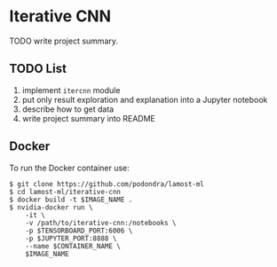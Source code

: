 # Iterative CNN

TODO write project summary.

## TODO List

1. implement `itercnn` module
1. put only result exploration and explanation into a Jupyter notebook
1. describe how to get data
1. write project summary into README

## Docker

To run the Docker container use:

	$ git clone https://github.com/podondra/lamost-ml
	$ cd lamost-ml/iterative-cnn
	$ docker build -t $IMAGE_NAME .
	$ nvidia-docker run \
		-it \
		-v /path/to/iterative-cnn:/notebooks \
		-p $TENSORBOARD_PORT:6006 \
		-p $JUPYTER_PORT:8888 \
		--name $CONTAINER_NAME \
		$IMAGE_NAME
